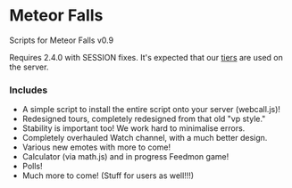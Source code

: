 Meteor Falls
=======

Scripts for Meteor Falls v0.9

Requires 2.4.0 with SESSION fixes. It's expected that our [tiers](https://raw.github.com/meteor-falls/Server-Shit/master/tiers.xml) are used on the server.

### Includes
* A simple script to install the entire script onto your server (webcall.js)!
* Redesigned tours, completely redesigned from that old "vp style."
* Stability is important too! We work hard to minimalise errors.
* Completely overhauled Watch channel, with a much better design.
* Various new emotes with more to come!
* Calculator (via math.js) and in progress Feedmon game!
* Polls!
* Much more to come! (Stuff for users as well!!!)
